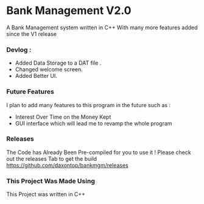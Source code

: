# Bank Management V2.0
A Bank Management system written in C++ With many more features added since the V1 release 

### Devlog :
- Added Data Storage to a DAT file .
- Changed welcome screen. 
- Added Better UI. 

### Future Features
I plan to add many features to this program in the future such as :

- Interest Over Time on the Money Kept
- GUI interface which will lead me to revamp the whole program



### Releases

The Code has Already Been Pre-compiled for you to use it ! 
Please check out the releases Tab to get the build
https://github.com/daxontop/bankmgm/releases


### This Project Was Made Using
This Project was written in C++ 

